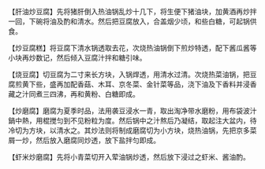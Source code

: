 【肝油炒豆腐】先将猪肝倒入热油锅乱炒十几下，将生便下猪油块，加黄酒再炒拌一回，下碗将油及酌和清水。然后把豆腐放入，合盖烟少顷，和些白糖，可起锅供食。

【炒豆腐糕】将豆腐下清水锅透取去花，次烧热油锅倒下煎炒特透，配下酱瓜酱等小块再炒数记，然后倾入豆腐汁拌和糖引味。

【烧豆腐】切豆腐为二寸来长方块，入锅焊透，用清水过清。次烧热菜油锅，把豆腐煎黄下些，盛再加配香菇、木耳、京冬菜、金针菜等品，浇下油及下香料并浸香藏之汁同煮三四沸，再和黄粉、白糖即成。

【炒磨腐】磨腐为夏季时品，法用袭豆浸水一青，取出淘净带水磨粉，用布袋波汁鍋中熱，用棍搅匀到不见粉粒为度。然后锅中之汁熬后乃凝结，取起注大盆内，待冷切为方块，以清水之。其炒法则将制成磨腐切为小方块，烧热油锅，先把京多菜屑一炒，然后放入磨腐同炒透，放下盐拌匀即成。

【虾米炒磨腐】先将小青菜切开入荤油锅炒透，然后放下浸过之虾米、酱油酌。